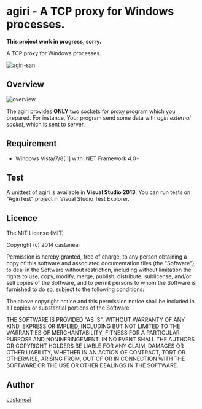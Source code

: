 agiri - A TCP proxy for Windows processes.
=============================================
**This project work in progress, sorry.**

A TCP proxy for Windows processes.

![agiri-san](https://raw.githubusercontent.com/castaneai/agiri/master/doc/icon.png)

Overview 
----------
![overview](https://raw.githubusercontent.com/castaneai/agiri/master/doc/system.png)

The agiri provides **ONLY** two sockets for proxy program which you prepared. For instance, Your program send some data with *agiri external socket*, which is sent to server.

Requirement
------------------

- Windows Vista/7/8[.1] with .NET Framework 4.0+

Test
-------
A unittest of agiri is available in **Visual Studio 2013**.
You can run tests on "AgiriTest" project in Visual Studio Test Explorer. 

Licence
----------
The MIT License (MIT)

Copyright (c) 2014 castaneai

Permission is hereby granted, free of charge, to any person obtaining a copy
of this software and associated documentation files (the "Software"), to deal
in the Software without restriction, including without limitation the rights
to use, copy, modify, merge, publish, distribute, sublicense, and/or sell
copies of the Software, and to permit persons to whom the Software is
furnished to do so, subject to the following conditions:

The above copyright notice and this permission notice shall be included in all
copies or substantial portions of the Software.

THE SOFTWARE IS PROVIDED "AS IS", WITHOUT WARRANTY OF ANY KIND, EXPRESS OR
IMPLIED, INCLUDING BUT NOT LIMITED TO THE WARRANTIES OF MERCHANTABILITY,
FITNESS FOR A PARTICULAR PURPOSE AND NONINFRINGEMENT. IN NO EVENT SHALL THE
AUTHORS OR COPYRIGHT HOLDERS BE LIABLE FOR ANY CLAIM, DAMAGES OR OTHER
LIABILITY, WHETHER IN AN ACTION OF CONTRACT, TORT OR OTHERWISE, ARISING FROM,
OUT OF OR IN CONNECTION WITH THE SOFTWARE OR THE USE OR OTHER DEALINGS IN THE
SOFTWARE.

Author
---------
[castaneai](https://github.com/castaneai)
